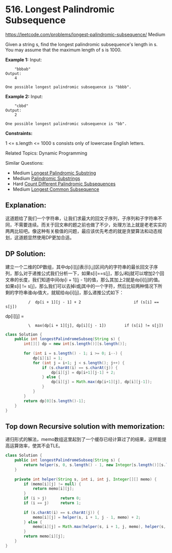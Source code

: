 # 516. Longest Palindromic Subsequence
<https://leetcode.com/problems/longest-palindromic-subsequence/>
Medium

Given a string s, find the longest palindromic subsequence's length in s. You may assume that the maximum length of s is 1000.

**Example 1:**
    Input:

        "bbbab"
    Output:
        4
    
    One possible longest palindromic subsequence is "bbbb".
 

**Example 2:**
    Input:

        "cbbd"
    Output:
        2
    
    One possible longest palindromic subsequence is "bb".
 

**Constraints:**

1 <= s.length <= 1000
s consists only of lowercase English letters.

Related Topics: Dynamic Programming

Similar Questions: 

* Medium [Longest Palindromic Substring](https://leetcode.com/problems/longest-palindromic-substring/)
* Medium [Palindromic Substrings](https://leetcode.com/problems/palindromic-substrings/)
* Hard [Count Different Palindromic Subsequences](https://leetcode.com/problems/count-different-palindromic-subsequences/)
* Medium [Longest Common Subsequence](https://leetcode.com/problems/longest-common-subsequence/)

## Explanation: 
这道题给了我们一个字符串，让我们求最大的回文子序列，子序列和子字符串不同，不需要连续。而关于回文串的题之前也做了不少，处理方法上就是老老实实的两两比较吧。像这种有关极值的问题，最应该优先考虑的就是贪婪算法和动态规划，这道题显然使用DP更加合适。

## DP Solution: 
建立一个二维的DP数组，其中dp[i][j]表示[i,j]区间内的字符串的最长回文子序列，那么对于递推公式我们分析一下，如果s[i]==s[j]，那么i和j就可以增加2个回文串的长度，我们知道中间dp[i + 1][j - 1]的值，那么其加上2就是dp[i][j]的值。如果s[i] != s[j]，那么我们可以去掉i或j其中的一个字符，然后比较两种情况下所剩的字符串谁dp值大，就赋给dp[i][j]，那么递推公式如下：

              /  dp[i + 1][j - 1] + 2                       if (s[i] == s[j])

dp[i][j] =

              \  max(dp[i + 1][j], dp[i][j - 1])        if (s[i] != s[j])

 

```java
class Solution {
    public int longestPalindromeSubseq(String s) {
        int[][] dp = new int[s.length()][s.length()];
        
        for (int i = s.length() - 1; i >= 0; i--) {
            dp[i][i] = 1;
            for (int j = i+1; j < s.length(); j++) {
                if (s.charAt(i) == s.charAt(j)) {
                    dp[i][j] = dp[i+1][j-1] + 2;
                } else {
                    dp[i][j] = Math.max(dp[i+1][j], dp[i][j-1]);
                }
            }
        }
        return dp[0][s.length()-1];
    }
}
```

## Top down Recursive solution with memorization: 
递归形式的解法，memo数组这里起到了一个缓存已经计算过了的结果，这样能提高运算效率，使其不会TLE。

```java
class Solution {
    public int longestPalindromeSubseq(String s) {
        return helper(s, 0, s.length() - 1, new Integer[s.length()][s.length()]);
    }
    
    private int helper(String s, int i, int j, Integer[][] memo) {
        if (memo[i][j] != null) {
            return memo[i][j];
        }
        if (i > j)      return 0;
        if (i == j)     return 1;
        
        if (s.charAt(i) == s.charAt(j)) {
            memo[i][j] = helper(s, i + 1, j - 1, memo) + 2;
        } else {
            memo[i][j] = Math.max(helper(s, i + 1, j, memo), helper(s, i, j - 1, memo));
        }
        return memo[i][j];
    }
}
```